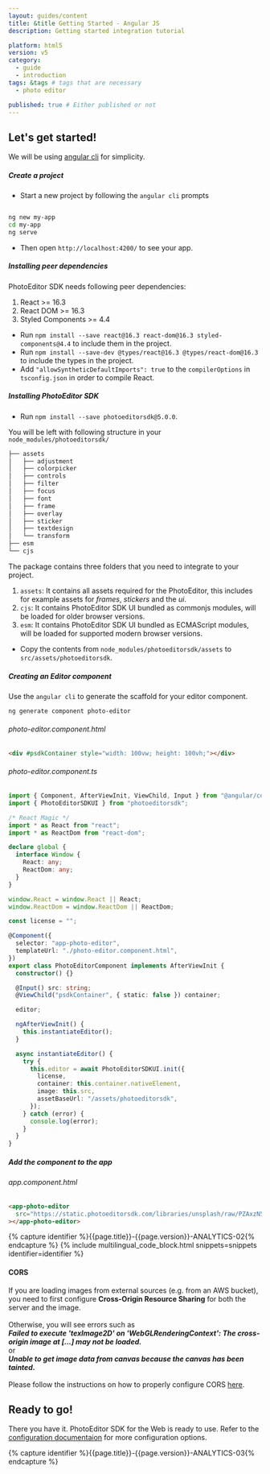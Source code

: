 ```yaml
---
layout: guides/content
title: &title Getting Started - Angular JS
description: Getting started integration tutorial

platform: html5
version: v5
category:
  - guide
  - introduction
tags: &tags # tags that are necessary
  - photo editor

published: true # Either published or not
---
```


## Let's get started!

We will be using [angular cli](https://cli.angular.io/) for simplicity.

##### Create a project

- Start a new project by following the `angular cli` prompts

```bash

ng new my-app
cd my-app
ng serve

```

- Then open `http://localhost:4200/` to see your app.

##### Installing peer dependencies

PhotoEditor SDK needs following peer dependencies:

1. React >= 16.3
2. React DOM >= 16.3
3. Styled Components >= 4.4

- Run `npm install --save react@16.3 react-dom@16.3 styled-components@4.4` to include them in the project.
- Run `npm install --save-dev @types/react@16.3 @types/react-dom@16.3` to include the types in the project.
- Add `"allowSyntheticDefaultImports": true` to the `compilerOptions` in `tsconfig.json` in order to compile React.

##### Installing PhotoEditor SDK

- Run `npm install --save photoeditorsdk@5.0.0`.

You will be left with following structure in your `node_modules/photoeditorsdk/`

```bash
├── assets
│   ├── adjustment
│   ├── colorpicker
│   ├── controls
│   ├── filter
│   ├── focus
│   ├── font
│   ├── frame
│   ├── overlay
│   ├── sticker
│   ├── textdesign
│   └── transform
├── esm
└── cjs
```

The package contains three folders that you need to integrate to your project.

1. `assets`: It contains all assets required for the PhotoEditor, this includes for example assets for _frames_, _stickers_ and the _ui_.
1. `cjs`: It contains PhotoEditor SDK UI bundled as commonjs modules, will be loaded for older browser versions.
1. `esm`: It contains PhotoEditor SDK UI bundled as ECMAScript modules, will be loaded for supported modern browser versions.

- Copy the contents from `node_modules/photoeditorsdk/assets` to `src/assets/photoeditorsdk`.

##### Creating an Editor component

Use the `angular cli` to generate the scaffold for your editor component.

```bash
ng generate component photo-editor
```

###### photo-editor.component.html

```html
<div #psdkContainer style="width: 100vw; height: 100vh;"></div>
```

###### photo-editor.component.ts

```ts
import { Component, AfterViewInit, ViewChild, Input } from "@angular/core";
import { PhotoEditorSDKUI } from "photoeditorsdk";

/* React Magic */
import * as React from "react";
import * as ReactDom from "react-dom";

declare global {
  interface Window {
    React: any;
    ReactDom: any;
  }
}

window.React = window.React || React;
window.ReactDom = window.ReactDom || ReactDom;

const license = "";

@Component({
  selector: "app-photo-editor",
  templateUrl: "./photo-editor.component.html",
})
export class PhotoEditorComponent implements AfterViewInit {
  constructor() {}

  @Input() src: string;
  @ViewChild("psdkContainer", { static: false }) container;

  editor;

  ngAfterViewInit() {
    this.instantiateEditor();
  }

  async instantiateEditor() {
    try {
      this.editor = await PhotoEditorSDKUI.init({
        license,
        container: this.container.nativeElement,
        image: this.src,
        assetBaseUrl: "/assets/photoeditorsdk",
      });
    } catch (error) {
      console.log(error);
    }
  }
}
```

##### Add the component to the app

###### app.component.html

```html
<app-photo-editor
  src="https://static.photoeditorsdk.com/libraries/unsplash/raw/PZAxzN5DPkc.jpg"
></app-photo-editor>
```

{% capture identifier %}{{page.title}}-{{page.version}}-ANALYTICS-02{% endcapture %}
{% include multilingual_code_block.html snippets=snippets identifier=identifier %}

<!-- <div class="important-notice"> -->
<div class="documentation__disclaimer">
<h4 id="cors">CORS</h4> 
If you are loading images from external sources (e.g. from an AWS bucket), you need to first configure <b>Cross-Origin Resource Sharing</b> for both the server and the image. <br><br>
Otherwise, you will see errors such as <br>
<b><em>Failed to execute 'texImage2D' on 'WebGLRenderingContext': The cross-origin image at [...] may not be loaded.</em></b> <br>
or <br>
<b><em> Unable to get image data from canvas because the canvas has been tainted. </em></b> <br>
<br>
Please follow the instructions on how to properly configure CORS <a href="{{site.baseurl}}/guides/html5/v5/introduction/faq/cors">here</a>.
</div>

## Ready to go!

There you have it. PhotoEditor SDK for the Web is ready to use. Refer to the [configuration documentaion]({{site.baseurl}}/guides/html5/v5/introduction/configuration) for more configuration options.

{% capture identifier %}{{page.title}}-{{page.version}}-ANALYTICS-03{% endcapture %}
